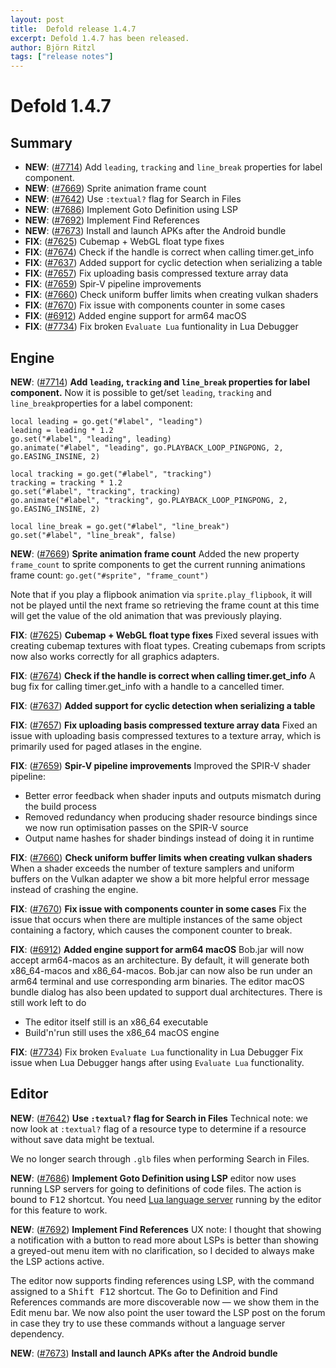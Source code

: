 ```yaml
---
layout: post
title:  Defold release 1.4.7
excerpt: Defold 1.4.7 has been released.
author: Björn Ritzl
tags: ["release notes"]
---
```


# Defold 1.4.7

## Summary
* __NEW__: ([#7714](https://github.com/defold/defold/pull/7714)) Add `leading`, `tracking` and `line_break` properties for label component. 
* __NEW__: ([#7669](https://github.com/defold/defold/pull/7669)) Sprite animation frame count 
* __NEW__: ([#7642](https://github.com/defold/defold/pull/7642)) Use `:textual?` flag for Search in Files 
* __NEW__: ([#7686](https://github.com/defold/defold/pull/7686)) Implement Goto Definition using LSP 
* __NEW__: ([#7692](https://github.com/defold/defold/pull/7692)) Implement Find References 
* __NEW__: ([#7673](https://github.com/defold/defold/pull/7673)) Install and launch APKs after the Android bundle 
* __FIX__: ([#7625](https://github.com/defold/defold/pull/7625)) Cubemap + WebGL float type fixes 
* __FIX__: ([#7674](https://github.com/defold/defold/pull/7674)) Check if the handle is correct when calling timer.get_info 
* __FIX__: ([#7637](https://github.com/defold/defold/pull/7637)) Added support for cyclic detection when serializing a table 
* __FIX__: ([#7657](https://github.com/defold/defold/pull/7657)) Fix uploading basis compressed texture array data 
* __FIX__: ([#7659](https://github.com/defold/defold/pull/7659)) Spir-V pipeline improvements 
* __FIX__: ([#7660](https://github.com/defold/defold/pull/7660)) Check uniform buffer limits when creating vulkan shaders 
* __FIX__: ([#7670](https://github.com/defold/defold/pull/7670)) Fix issue with components counter in some cases 
* __FIX__: ([#6912](https://github.com/defold/defold/pull/6912)) Added engine support for arm64 macOS
* __FIX__: ([#7734](https://github.com/defold/defold/pull/7735)) Fix broken `Evaluate Lua` funtionality in Lua Debugger

## Engine
__NEW__: ([#7714](https://github.com/defold/defold/pull/7714)) __Add `leading`, `tracking` and `line_break` properties for label component.__ 
Now it is possible to get/set `leading`, `tracking` and `line_break`properties for a label component:
```
local leading = go.get("#label", "leading")
leading = leading * 1.2
go.set("#label", "leading", leading)
go.animate("#label", "leading", go.PLAYBACK_LOOP_PINGPONG, 2, go.EASING_INSINE, 2)

local tracking = go.get("#label", "tracking")
tracking = tracking * 1.2
go.set("#label", "tracking", tracking)
go.animate("#label", "tracking", go.PLAYBACK_LOOP_PINGPONG, 2, go.EASING_INSINE, 2)

local line_break = go.get("#label", "line_break")
go.set("#label", "line_break", false)
```

__NEW__: ([#7669](https://github.com/defold/defold/pull/7669)) __Sprite animation frame count__ 
Added the new property `frame_count` to sprite components to get the current running animations frame count:
`go.get("#sprite", "frame_count")`

Note that if you play a flipbook animation via `sprite.play_flipbook`, it will not be played until the next frame so retrieving the frame count at this time will get the value of the old animation that was previously playing.

__FIX__: ([#7625](https://github.com/defold/defold/pull/7625)) __Cubemap + WebGL float type fixes__ 
Fixed several issues with creating cubemap textures with float types. Creating cubemaps from scripts now also works correctly for all graphics adapters.

__FIX__: ([#7674](https://github.com/defold/defold/pull/7674)) __Check if the handle is correct when calling timer.get_info__ 
A bug fix for calling timer.get_info with a handle to a cancelled timer.

__FIX__: ([#7637](https://github.com/defold/defold/pull/7637)) __Added support for cyclic detection when serializing a table__ 


__FIX__: ([#7657](https://github.com/defold/defold/pull/7657)) __Fix uploading basis compressed texture array data__ 
Fixed an issue with uploading basis compressed textures to a texture array, which is primarily used for paged atlases in the engine.

__FIX__: ([#7659](https://github.com/defold/defold/pull/7659)) __Spir-V pipeline improvements__ 
Improved the SPIR-V shader pipeline:
* Better error feedback when shader inputs and outputs mismatch during the build process
* Removed redundancy when producing shader resource bindings since we now run optimisation passes on the SPIR-V source
* Output name hashes for shader bindings instead of doing it in runtime

__FIX__: ([#7660](https://github.com/defold/defold/pull/7660)) __Check uniform buffer limits when creating vulkan shaders__ 
When a shader exceeds the number of texture samplers and uniform buffers on the Vulkan adapter we show a bit more helpful error message instead of crashing the engine.

__FIX__: ([#7670](https://github.com/defold/defold/pull/7670)) __Fix issue with components counter in some cases__ 
Fix the issue that occurs when there are multiple instances of the same object containing a factory, which causes the component counter to break.

__FIX__: ([#6912](https://github.com/defold/defold/pull/6912)) __Added engine support for arm64 macOS__
Bob.jar will now accept arm64-macos as an architecture. By default, it will generate both x86_64-macos and x86_64-macos.
Bob.jar can now also be run under an arm64 terminal and use corresponding arm binaries.
The editor macOS bundle dialog has also been updated to support dual architectures.
There is still work left to do
* The editor itself still is an x86_64 executable
* Build'n'run still uses the x86_64 macOS engine

__FIX__: ([#7734](https://github.com/defold/defold/pull/7735)) Fix broken `Evaluate Lua` functionality in Lua Debugger
Fix issue when Lua Debugger hangs after using `Evaluate Lua` functionality.


## Editor
__NEW__: ([#7642](https://github.com/defold/defold/pull/7642)) __Use `:textual?` flag for Search in Files__ 
Technical note: we now look at `:textual?` flag of a resource type to determine if a resource without save data might be textual.



We no longer search through `.glb` files when performing Search in Files.

__NEW__: ([#7686](https://github.com/defold/defold/pull/7686)) __Implement Goto Definition using LSP__ 
editor now uses running LSP servers for going to definitions of code files. The action is bound to <kbd>F12</kbd> shortcut. You need [Lua language server](https://github.com/defold/lua-language-server) running by the editor for this feature to work.

__NEW__: ([#7692](https://github.com/defold/defold/pull/7692)) __Implement Find References__ 
UX note: I thought that showing a notification with a button to read more about LSPs is better than showing a greyed-out menu item with no clarification, so I decided to always make the LSP actions active.

 The editor now supports finding references using LSP, with the command assigned to a <kbd>Shift F12</kbd> shortcut. The Go to Definition and Find References commands are more discoverable now — we show them in the Edit menu bar. We now also point the user toward the LSP post on the forum in case they try to use these commands without a language server dependency.

__NEW__: ([#7673](https://github.com/defold/defold/pull/7673)) __Install and launch APKs after the Android bundle__